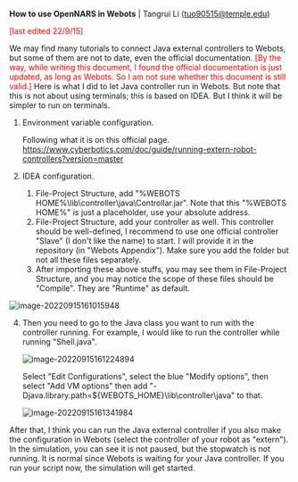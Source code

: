 **How to use OpenNARS in Webots** | Tangrui Li (tuo90515@temple.edu)

<font color="red"> [last edited 22/9/15] </font>



We may find many tutorials to connect Java external controllers to Webots, but some of them are not to date, even the official documentation.<font color="red"> [By the way, while writing this document, I found the official documentation is just updated, as long as Webots. So I am not sure whether this document is still valid.]</font> Here is what I did to let Java controller run in Webots. But note that this is not about using terminals; this is based on IDEA. But I think it will be simpler to run on terminals.



1. Environment variable configuration.

   Following what it is on this official page. https://www.cyberbotics.com/doc/guide/running-extern-robot-controllers?version=master

2. IDEA configuration.

   1. File-Project Structure, add "%WEBOTS HOME%\lib\controller\java\Controllar.jar". Note that this "%WEBOTS HOME%" is just a placeholder, use your absolute address. 
   2. File-Project Structure, add your controller as well. This controller should be well-defined, I recommend to use one official controller "Slave" (I don't like the name) to start. I will provide it in the repository (in "Webots Appendix"). Make sure you add the folder but not all these files separately.
   3. After importing these above stuffs, you may see them in File-Project Structure, and you may notice the scope of these files should be "Compile". They are "Runtime" as default.

![image-20220915161015948](https://raw.githubusercontent.com/MoonWalker1997/OpenNARS-3.1.3-dev/main/Webots%20appendix/resources/How%20to%20use%20OpenNARS%20in%20Webots%201.jpg)

4. Then you need to go to the Java class you want to run with the controller running. For example, I would like to run the controller while running "Shell.java". 

   ![image-20220915161224894](https://raw.githubusercontent.com/MoonWalker1997/OpenNARS-3.1.3-dev/main/Webots%20appendix/resources/How%20to%20use%20OpenNARS%20in%20Webots%202.jpg)

   Select "Edit Configurations", select the blue "Modify options", then select "Add VM options" then add "-Djava.library.path=${WEBOTS_HOME}\lib\controller\java" to that.

   ![image-20220915161341984](https://raw.githubusercontent.com/MoonWalker1997/OpenNARS-3.1.3-dev/main/Webots%20appendix/resources/How%20to%20use%20OpenNARS%20in%20Webots%203.jpg)



After that, I think you can run the Java external controller if you also make the configuration in Webots (select the controller of your robot as "extern"). In the simulation, you can see it is not paused, but the stopwatch is not running. It is normal since Webots is waiting for your Java controller. If you run your script now, the simulation will get started.